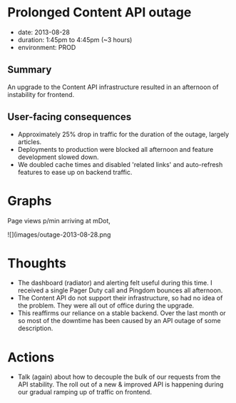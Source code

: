 # Prolonged Content API outage 

- date: 2013-08-28
- duration: 1:45pm to 4:45pm (~3 hours)
- environment: PROD

## Summary

An upgrade to the Content API infrastructure resulted in an afternoon of instability for frontend.

## User-facing consequences

- Approximately 25% drop in traffic for the duration of the outage, largely articles.
- Deployments to production were blocked all afternoon and feature development slowed down.
- We doubled cache times and disabled 'related links' and auto-refresh features to ease up on backend traffic.

# Graphs

Page views p/min arriving at mDot, 

![](images/outage-2013-08-28.png

# Thoughts

- The dashboard (radiator) and alerting felt useful during this time. I received a single Pager Duty call and Pingdom bounces all afternoon.
- The Content API do not support their infrastructure, so had no idea of the problem. They were all out of office during the upgrade.
- This reaffirms our reliance on a stable backend. Over the last month or so most of the downtime has been caused by an API outage of some description. 

# Actions 

- Talk (again) about how to decouple the bulk of our requests from the API stability. The roll out of a new & improved API is happening during our gradual ramping up of traffic on frontend.
